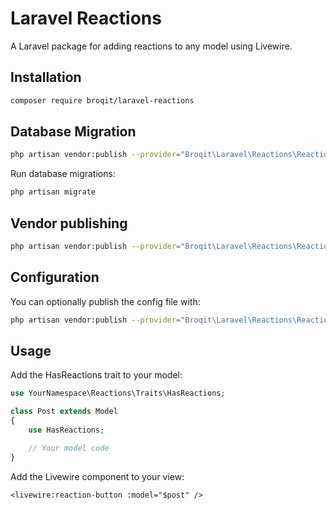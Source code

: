 # Laravel Reactions

A Laravel package for adding reactions to any model using Livewire.

## Installation

```bash
composer require broqit/laravel-reactions
```

## Database Migration

```bash
php artisan vendor:publish --provider="Broqit\Laravel\Reactions\ReactionsServiceProvider" --tag=migrations
```

Run database migrations:

```bash
php artisan migrate
```

## Vendor publishing
```bash
php artisan vendor:publish --provider="Broqit\Laravel\Reactions\ReactionsServiceProvider"
```

## Configuration
You can optionally publish the config file with:

```bash
php artisan vendor:publish --provider="Broqit\Laravel\Reactions\ReactionsServiceProvider" --tag="config"
```

## Usage

Add the HasReactions trait to your model:

```php
use YourNamespace\Reactions\Traits\HasReactions;

class Post extends Model
{
    use HasReactions;

    // Your model code
}
```

Add the Livewire component to your view:

```bladehtml
<livewire:reaction-button :model="$post" />
```
